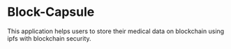 # Block-Capsule
This application helps users to store their medical data on blockchain using ipfs with blockchain security.
